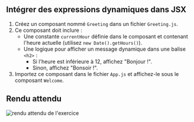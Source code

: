 ## Intégrer des expressions dynamiques dans JSX

1. Créez un composant nommé `Greeting` dans un fichier `Greeting.js`.
2. Ce composant doit inclure :
    - Une constante `currentHour` définie dans le composant et contenant l'heure actuelle (utilisez `new Date().getHours()`).
    - Une logique pour afficher un message dynamique dans une balise `<h2>` :
        - Si l'heure est inférieure à 12, affichez "Bonjour !".
        - Sinon, affichez "Bonsoir !".
3. Importez ce composant dans le fichier `App.js` et affichez-le sous le composant `Welcome`.

## Rendu attendu

<img src="../img/rendu_exo_7_1.png" alt="rendu attendu de l'exercice">